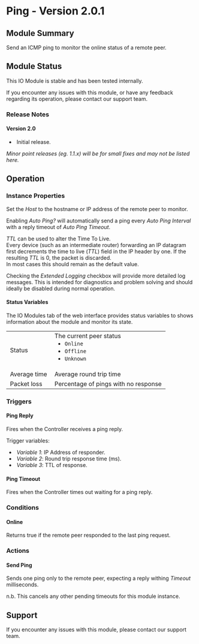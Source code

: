 # Ping - Version 2.0.1

[//]: # (THIS IS WHAT A COMMENT LOOKS LIKE)

[//]: # (Properties should be surrounded by eg. *Property Name*)
[//]: # (Values and options should be surrounded by eg. <code>Value</code>)

## Module Summary

[//]: # (Brief description of the module; usually the same as the description in the package)

Send an ICMP ping to monitor the online status of a remote peer.

## Module Status

[//]: # (UNCOMMENT AND DELETE AS APPROPRIATE)
[//]: # (**Note:** Please be aware that this is a beta version of this IO Module which has not yet been fully tested. We recommend testing before use.)
This IO Module is stable and has been tested internally.

[//]: # (Always required)
If you encounter any issues with this module, or have any feedback regarding its operation, please contact our support team.

[//]: # (### Module Scope)
[//]: # (If important to mention explain the limitations and things this module cannot perform)

### Release Notes

#### Version 2.0

* &nbsp;Initial release.

[//]: # (Always required)
*Minor point releases (eg. 1.1.x) will be for small fixes and may not be listed here.*

[//]: # (## Requirements)
[//]: # (Mention any pre-requisites needed before setting up the module in terms of hardware, subscriptions, APIs)

[//]: # (## Configuration)
[//]: # (Mention any setup aspects the user should note that are generally done outside the Designer interface)

## Operation

[//]: # (Give operational details linked to using Instance Properties, Triggers, Conditions, Actions, Variables associated with the module's operation)

### Instance Properties

[//]: # (### List instance properties and their function)

Set the *Host* to the hostname or IP address of the remote peer to monitor.

Enabling *Auto Ping?* will automatically send a ping every *Auto Ping Interval* with a reply timeout of *Auto Ping Timeout*.

*TTL* can be used to alter the Time To Live.\
Every device (such as an intermediate router) forwarding an IP datagram first decrements the time to live (*TTL*) field in the IP header by one. If the resulting *TTL* is 0, the packet is discarded.\
In most cases this should remain as the default value.

Checking the *Extended Logging* checkbox will provide more detailed log messages. This is intended for diagnostics and problem solving and should ideally be disabled during normal operation.

#### Status Variables

The IO Modules tab of the web interface provides status variables to shows information about the module and monitor its state.

<table>
    <style type="text/css">
    td {
        padding: 3 10px;
    }
    </style>
    <tbody>
    <tr class="separator"></tr>
    <tr>
        <td>Status</td>
        <td>The current peer status
            <ul style="margin-top:0px;">
                <li><code>Online</code></li>
                <li><code>Offline</code></li>
                <li><code>Unknown</code></li>
            </ul>
        </td>
    </tr>
    <tr>
        <td>Average time</td>
        <td>Average round trip time</td>
    </tr>
    <tr>
        <td>Packet loss</td>
        <td>Percentage of pings with no response</td>
    </tr>
    <tr class="separator"></tr>
    </tbody>
</table>

### Triggers

#### Ping Reply

[//]: # (Start with a verb such as "Fires when..." or "Receives...")
Fires when the Controller receives a ping reply.

Trigger variables:

* &nbsp;*Variable 1*: IP Address of responder.
* &nbsp;*Variable 2*: Round trip response time (ms).
* &nbsp;*Variable 3*: TTL of response.

#### Ping Timeout

[//]: # (Start with a verb such as "Fires when..." or "Receives...")
Fires when the Controller times out waiting for a ping reply.

### Conditions

#### Online

[//]: # (Start with a verb such as "Matches if...")
Returns true if the remote peer responded to the last ping request.

### Actions

#### Send Ping

[//]: # (Start with a verb such as "Requests..." or "Starts...")

Sends one ping only to the remote peer, expecting a reply withing *Timeout* milliseconds.

n.b. This cancels any other pending timeouts for this module instance.

## Support

[//]: # (Always required)
If you encounter any issues with this module, please contact our support team.

[//]: # (### Module Use Example)
[//]: # (If relevant to documentation give examples of module use)

[//]: # (### Further Notes)
[//]: # (Possible location for further notes, may not be used)
